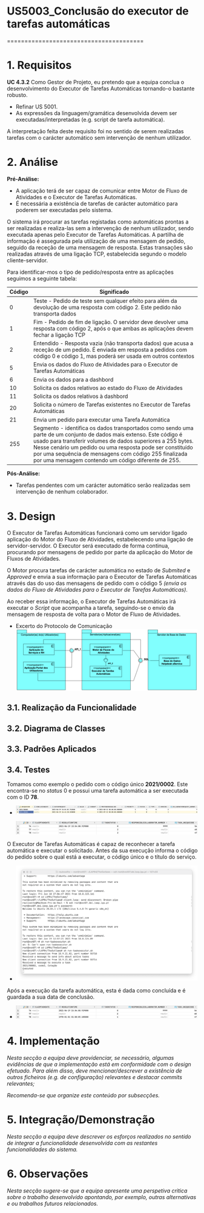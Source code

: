 # US5003_Conclusão do executor de tarefas automáticas

=======================================

# 1. Requisitos

**UC 4.3.2** Como Gestor de Projeto, eu pretendo que a equipa conclua o desenvolvimento do Executor de Tarefas Automáticas tornando-o bastante robusto.
 * Refinar US 5001.
 * As expressões da linguagem/gramática desenvolvida devem ser executadas/interpretadas (e.g. script de tarefa automática).

A interpretação feita deste requisito foi no sentido de serem realizadas tarefas com o carácter automático sem intervenção de nenhum utilizador.

# 2. Análise

**Pré-Análise:**
- A aplicação terá de ser capaz de comunicar entre Motor de Fluxo de Atividades e o Executor de Tarefas Automáticas.
- É necessária a existência de tarefas de carácter automático para poderem ser executadas pelo sistema.

O sistema irá procurar as tarefas registadas como automáticas prontas a ser realizadas e realiza-las sem a intervenção de nenhum utilizador, sendo executada apenas pelo Executor de Tarefas Automáticas.
A partilha de informação é assegurada pela utilização de uma mensagem de pedido, seguido da receção de uma mensagem de resposta. Estas transações são realizadas através de uma ligação TCP, estabelecida segundo o modelo cliente-servidor.

Para identificar-mos o tipo de pedido/resposta entre as aplicações seguimos a seguinte tabela:

| Código  | Significado |
|---------|-------------|
| 0       | Teste - Pedido de teste sem qualquer efeito para além da devolução de uma resposta com código 2. Este pedido não transporta dados |
| 1       | Fim - Pedido de fim de ligação. O servidor deve devolver uma resposta com código 2, após o que ambas as aplicações devem fechar a ligação TCP |
| 2       | Entendido - Resposta vazia (não transporta dados) que acusa a receção de um pedido. É enviada em resposta a pedidos com código 0 e código 1, mas poderá ser usada em outros contextos |
| 5       | Envia os dados do Fluxo de Atividades para o Executor de Tarefas Automáticas |
| 6       | Envia os dados para a dashbord |
| 10      | Solicita os dados relativos ao estado do Fluxo de Atividades |
| 11      | Solicita os dados relativos à dashbord |
| 20      | Solicita o número de Tarefas existentes no Executor de Tarefas Automáticas |
| 21      | Envia um pedido para executar uma Tarefa Automática |
| 255     | Segmento - identifica os dados transportados como sendo uma parte de um conjunto de dados mais extenso. Este código é usado para transferir volumes de dados superiores a 255 bytes. Nesse cenário um pedido ou uma resposta pode ser constituído por uma sequência de mensagens com código 255 finalizada por uma mensagem contendo um código diferente de 255. |

**Pós-Análise:**
- Tarefas pendentes com um carácter automático serão realizadas sem intervenção de nenhum colaborador.

# 3. Design

O Executor de Tarefas Automáticas funcionará como um servidor ligado aplicação do Motor do Fluxo de Atividades, estabelecendo uma ligação de servidor-servidor. O Executor será executado de forma continua, procurando por mensagens de pedido por parte da aplicação do Motor de Fluxos de Atividades.

O Motor procura tarefas de carácter automática no estado de *Submited* e *Approved* e envia a sua informação para o Executor de Tarefas Automáticas através das do uso das mensagens de pedido com o código 5 *(envia os dados do Fluxo de Atividades para o Executor de Tarefas Automáticas)*.

Ao receber essa informação, o Executor de Tarefas Automáticas irá executar o *Script* que acompanha a tarefa, seguindo-se o envio da mensagem de resposta de volta para o Motor de Fluxo de Atividades.  


- Excerto do Protocolo de Comunicação
![protocologo.png](protocologo.png)

## 3.1. Realização da Funcionalidade


## 3.2. Diagrama de Classes


## 3.3. Padrões Aplicados


## 3.4. Testes

Tomamos como exemplo o pedido com o código único **2021/0002**. Este encontra-se no *status* 0 e possui uma tarefa automática a ser executada com o ID **78**.
- ![pedido_por_realizar.png](pedido_por_realizar.png)

	![tarefa_por_realizar.png](tarefa_por_realizar.png)

O Executor de Tarefas Automáticas é capaz de reconhecer a tarefa automática e executar o solicitado. Antes da sua execução informa o código do pedido sobre o qual está a executar, o código único e o título do serviço.

- ![executor.png](executor.png)

Após a execução da tarefa automática, esta é dada como concluída e é guardada a sua data de conclusão.

- ![tarefa_realizada.png](tarefa_realizada.png)



# 4. Implementação

*Nesta secção a equipa deve providenciar, se necessário, algumas evidências de que a implementação está em conformidade com o design efetuado. Para além disso, deve mencionar/descrever a existência de outros ficheiros (e.g. de configuração) relevantes e destacar commits relevantes;*

*Recomenda-se que organize este conteúdo por subsecções.*

# 5. Integração/Demonstração

*Nesta secção a equipa deve descrever os esforços realizados no sentido de integrar a funcionalidade desenvolvida com as restantes funcionalidades do sistema.*

# 6. Observações

*Nesta secção sugere-se que a equipa apresente uma perspetiva critica sobre o trabalho desenvolvido apontando, por exemplo, outras alternativas e ou trabalhos futuros relacionados.*

